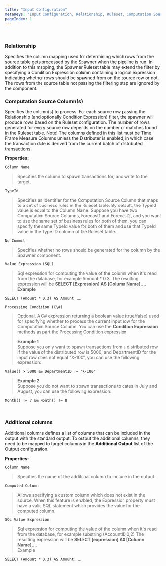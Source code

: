 ```yaml
---
title: "Input Configuration"
metaKeys: "Input Configuration, Relationship, Ruleset, Computation Source Column(s), Additional columns, Output"
pageIndex: 1
---
```


<br/>

### Relationship

Specifies the column mapping used for determining which rows from the source table gets processed by the Spawner when the pipeline is run. In addition to this mapping, the Spawner Ruleset table may extend the filter by specifying a Condition Expression column containing a logical expression indicating whether rows should be spawned from on the source row or not. The rows from the source table not passing the filtering step are ignored by the component.
<br/>

### Computation Source Column(s)

Specifies the column(s) to process. For each source row passing the Relationship (and optionally Condition Expression) filter, the spawner will produce rows based on the Ruleset configuration. The number of rows generated for every source row depends on the number of matches found in the Ruleset table. Note! The columns defined in this list must be Time Frame Measure Columns unless the Distributer is enabled, in which case the transaction date is derived from the current batch of distributed transactions.
<br/>


**Properties:**

``Column Name``  
>Specifies the column to spawn transactions for, and write to the target.

``TypeId``  
>Specifies an identifier for the Computation Source Column that maps to a set of business rules in the Ruleset table. By default, the TypeId value is equal to the Column Name. Suppose you have two Computation Source Columns, Forecast1 and Forecast2, and you want to use the same set of business rules for both of them, you can specify the same TypeId value for both of them and use that TypeId value in the Type ID column of the Ruleset table.

``No Commit``  
>Specifies whether no rows should be generated for the column by the Spawner component. 

``Value Expression (SQL)``  
>Sql expression for computing the value of the column when it's read from the database, for example Amount \* 0.3. The resulting expression will be 
**SELECT [Expression] AS [Column Name],…**  
>**Example**
```
SELECT (Amount * 0.3) AS Amount ,…
```

``Processing Condition (C\#)``  
>Optional. A C\# expression returning a boolean value (true/false) used for specifying whether to process the current input row for the Computation Source Column. You can use the **Condition Expression** methods as part the Processing Condition expression.
>
>**Example 1**  
Suppose you only want to spawn transactions from a distributed row if the value of the distributed row is 5000, and DepartmentID for the input row does not equal "X-100", you can use the following expression: 
```
Value() > 5000 && DepartmentID != "X-100"
```
>
>**Example 2**  
Suppose you do not want to spawn transactions to dates in July and August, you can use the following expression: 
```
Month() != 7 && Month() != 8
```

<br/>


### Additional columns

Additional columns defines a list of columns that can be included in the output with the standard output. To output the additional columns, they need to be mapped to target columns in the **Additional Output** list of the Output configuration.
<br/>

**Properties:**

``Column Name``  
>Specifies the name of the additonal column to include in the output.


``Computed Column``  
>Allows specifying a custom column which does not exist in the source. When this feature is enabled, the Expression property must have a valid SQL statement which provides the value for the computed column.

``SQL Value Expression``  
>Sql expression for computing the value of the column when it's read from the database, for example substring (AccountID,0,2) The resulting expression will be **SELECT [expression] AS [Column Name],…**  
>Example 
```
SELECT (Amount * 0.3) AS Amount, …
```
